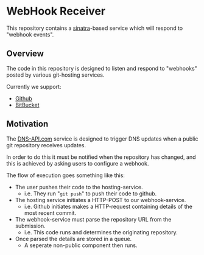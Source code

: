 
WebHook Receiver
================

This repository contains a [sinatra](http://sinatrarb.com/)-based service which will respond to
"webhook events".


Overview
--------

The code in this repository is designed to listen and respond to "webhooks"
posted by various git-hosting services.

Currently we support:

* [Github](http://github.com/)
* [BitBucket](http://bitbucket.com/)



Motivation
----------

The [DNS-API.com](https://dns-api.com/) service is designed to trigger DNS
updates when a public git repository receives updates.

In order to do this it must be notified when the repository has changed,
and this is achieved by asking users to configure a webhook.

The flow of execution goes something like this:

* The user pushes their code to the hosting-service.
    * i.e. They run "`git push`" to push their code to github.
* The hosting service initiates a HTTP-POST to our webhook-service.
    * i.e. Github initiates makes a HTTP-request containing details of the most recent commit.
* The webhook-service must parse the repository URL from the submission.
    * i.e. This code runs and determines the originating repository.
* Once parsed the details are stored in a queue.
    * A seperate non-public component then runs.



